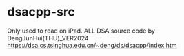 # dsacpp-src
Only used to read on iPad.
ALL DSA source code by DengJunHui(THU)_VER2024
https://dsa.cs.tsinghua.edu.cn/~deng/ds/dsacpp/index.htm
